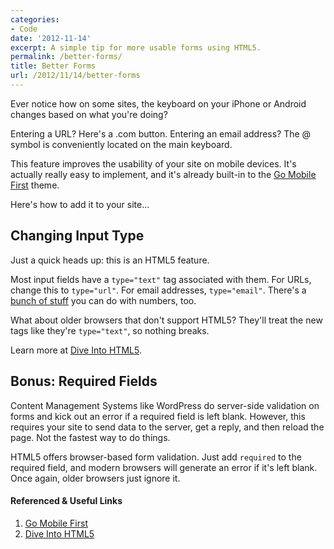 ```yaml
---
categories:
- Code
date: '2012-11-14'
excerpt: A simple tip for more usable forms using HTML5.
permalink: /better-forms/
title: Better Forms
url: /2012/11/14/better-forms
---
```


Ever notice how on some sites, the keyboard on your iPhone or Android changes based on what you're doing?

Entering a URL? Here's a .com button. Entering an email address? The @ symbol is conveniently located on the main keyboard.

This feature improves the usability of your site on mobile devices. It's actually really easy to implement, and it's already built-in to the <a href="https://gomakethings.com/go-mobile-first/">Go Mobile First</a> theme.

Here's how to add it to your site...
<!--more-->
<h2>Changing Input Type</h2>

Just a quick heads up: this is an HTML5 feature.

Most input fields have a <code>type="text"</code> tag associated with them. For URLs, change this to <code class="language-markup">type="url"</code>. For email addresses, <code>type="email"</code>. There's a <a href="http://diveintohtml5.info/forms.html">bunch of stuff</a> you can do with numbers, too.

What about older browsers that don't support HTML5? They'll treat the new tags like they're <code>type="text"</code>, so nothing breaks.

Learn more at <a href="http://diveintohtml5.info/forms.html">Dive Into HTML5</a>.

<h2>Bonus: Required Fields</h2>

Content Management Systems like WordPress do server-side validation on forms and kick out an error if a required field is left blank. However, this requires your site to send data to the server, get a reply, and then reload the page. Not the fastest way to do things.

HTML5 offers browser-based form validation. Just add <code>required</code> to the required field, and modern browsers will generate an error if it's left blank. Once again, older browsers just ignore it.

<h4>Referenced & Useful Links</h4>

<ol>
<li><a href="https://gomakethings.com/go-mobile-first/">Go Mobile First</a></li>
<li><a href="http://diveintohtml5.info/forms.html">Dive Into HTML5</a></li>
</ol>